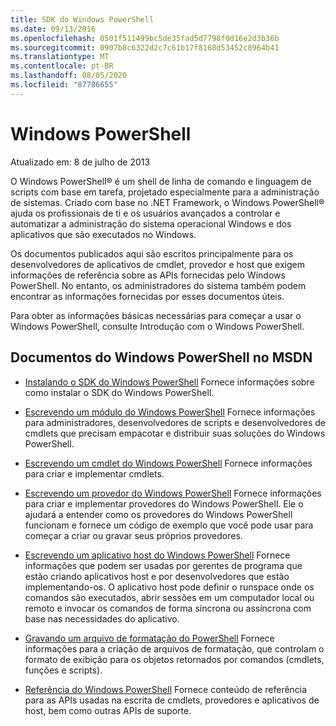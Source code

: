 ```yaml
---
title: SDK do Windows PowerShell
ms.date: 09/13/2016
ms.openlocfilehash: 0501f511499bc5de35fad5d7798f0d16e2d3b36b
ms.sourcegitcommit: 0907b8c6322d2c7c61b17f8168d53452c8964b41
ms.translationtype: MT
ms.contentlocale: pt-BR
ms.lasthandoff: 08/05/2020
ms.locfileid: "87786655"
---
```

# <a name="windows-powershell"></a>Windows PowerShell

Atualizado em: 8 de julho de 2013

O Windows PowerShell® é um shell de linha de comando e linguagem de scripts com base em tarefa, projetado especialmente para a administração de sistemas. Criado com base no .NET Framework, o Windows PowerShell® ajuda os profissionais de ti e os usuários avançados a controlar e automatizar a administração do sistema operacional Windows e dos aplicativos que são executados no Windows.

Os documentos publicados aqui são escritos principalmente para os desenvolvedores de aplicativos de cmdlet, provedor e host que exigem informações de referência sobre as APIs fornecidas pelo Windows PowerShell.
No entanto, os administradores do sistema também podem encontrar as informações fornecidas por esses documentos úteis.

Para obter as informações básicas necessárias para começar a usar o Windows PowerShell, consulte Introdução com o Windows PowerShell.

## <a name="windows-powershell-documents-on-msdn"></a>Documentos do Windows PowerShell no MSDN

- [Instalando o SDK do Windows PowerShell](./installing-the-windows-powershell-sdk.md) Fornece informações sobre como instalar o SDK do Windows PowerShell.

- [Escrevendo um módulo do Windows PowerShell](./module/writing-a-windows-powershell-module.md) Fornece informações para administradores, desenvolvedores de scripts e desenvolvedores de cmdlets que precisam empacotar e distribuir suas soluções do Windows PowerShell.

- [Escrevendo um cmdlet do Windows PowerShell](./cmdlet/writing-a-windows-powershell-cmdlet.md) Fornece informações para criar e implementar cmdlets.

- [Escrevendo um provedor do Windows PowerShell](./provider/writing-a-windows-powershell-provider.md) Fornece informações para criar e implementar provedores do Windows PowerShell. Ele o ajudará a entender como os provedores do Windows PowerShell funcionam e fornece um código de exemplo que você pode usar para começar a criar ou gravar seus próprios provedores.

- [Escrevendo um aplicativo host do Windows PowerShell](./hosting/writing-a-windows-powershell-host-application.md) Fornece informações que podem ser usadas por gerentes de programa que estão criando aplicativos host e por desenvolvedores que estão implementando-os. O aplicativo host pode definir o runspace onde os comandos são executados, abrir sessões em um computador local ou remoto e invocar os comandos de forma síncrona ou assíncrona com base nas necessidades do aplicativo.

- [Gravando um arquivo de formatação do PowerShell](./format/writing-a-powershell-formatting-file.md) Fornece informações para a criação de arquivos de formatação, que controlam o formato de exibição para os objetos retornados por comandos (cmdlets, funções e scripts).

- [Referência do Windows PowerShell](./windows-powershell-reference.md) Fornece conteúdo de referência para as APIs usadas na escrita de cmdlets, provedores e aplicativos de host, bem como outras APIs de suporte.
